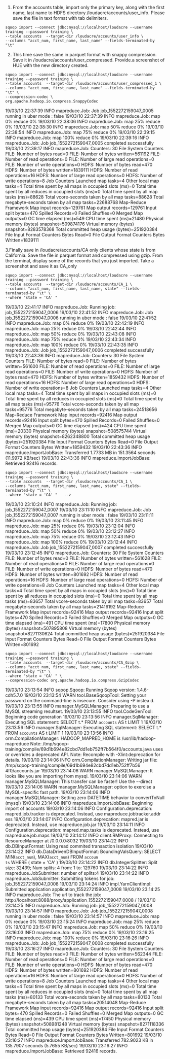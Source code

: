 1. From the accounts table, import only the primary key, along with the first name, last name to
HDFS directory /loudacre/accounts/user_info. Please save the file in text format with tab
delimiters.

```
sqoop import --connect jdbc:mysql://localhost/loudacre --username training --password training \
--table accounts  --target-dir /loudacre/accounts/user_info \
--columns "acct_num, first_name, last_name" --fields-terminated-by "\t"
```

2. This time save the same in parquet format with snappy compression. Save it in
/loudacre/accounts/user_compressed. Provide.a screenshot of HUE with the new directory
created.
```
sqoop import --connect jdbc:mysql://localhost/loudacre --username training --password training \
--table accounts  --target-dir /loudacre/accounts/user_compressed_1 \
--columns "acct_num, first_name, last_name" --fields-terminated-by "\t" \
--compression-codec \
org.apache.hadoop.io.compress.SnappyCodec
```


19/03/10 22:37:39 INFO mapreduce.Job: Job job_1552272159047_0005 running in uber mode : false
19/03/10 22:37:39 INFO mapreduce.Job:  map 0% reduce 0%
19/03/10 22:38:06 INFO mapreduce.Job:  map 25% reduce 0%
19/03/10 22:38:30 INFO mapreduce.Job:  map 50% reduce 0%
19/03/10 22:38:54 INFO mapreduce.Job:  map 75% reduce 0%
19/03/10 22:39:15 INFO mapreduce.Job:  map 100% reduce 0%
19/03/10 22:39:16 INFO mapreduce.Job: Job job_1552272159047_0005 completed successfully
19/03/10 22:39:17 INFO mapreduce.Job: Counters: 30
        File System Counters
                FILE: Number of bytes read=0
                FILE: Number of bytes written=561192
                FILE: Number of read operations=0
                FILE: Number of large read operations=0
                FILE: Number of write operations=0
                HDFS: Number of bytes read=470
                HDFS: Number of bytes written=1839111
                HDFS: Number of read operations=16
                HDFS: Number of large read operations=0
                HDFS: Number of write operations=8
        Job Counters
                Launched map tasks=4
                Other local map tasks=4
                Total time spent by all maps in occupied slots (ms)=0
                Total time spent by all reduces in occupied slots (ms)=0
                Total time spent by all map tasks (ms)=88628
                Total vcore-seconds taken by all map tasks=88628
                Total megabyte-seconds taken by all map tasks=22688768
        Map-Reduce Framework
                Map input records=129761
                Map output records=129761
                Input split bytes=470
                Spilled Records=0
                Failed Shuffles=0
                Merged Map outputs=0
                GC time elapsed (ms)=549
                CPU time spent (ms)=21480
                Physical memory (bytes) snapshot=509874176
                Virtual memory (bytes) snapshot=8283578368
                Total committed heap usage (bytes)=251920384
        File Input Format Counters
                Bytes Read=0
        File Output Format Counters
                Bytes Written=1839111
                




3.Finally save in /loudacre/accounts/CA only clients whose state is from California. Save the file
in parquet format and compressed using gzip. From the terminal, display some of the records
that you just imported. Take a screenshot and save it as CA_only

```
sqoop import --connect jdbc:mysql://localhost/loudacre --username training --password training \
--table accounts  --target-dir /loudacre/accounts/CA_1 \
--columns "acct_num, first_name, last_name, state" --fields-terminated-by "\t" \
--where "state = 'CA' " 
```

19/03/10 22:41:17 INFO mapreduce.Job: Running job: job_1552272159047_0006
19/03/10 22:41:52 INFO mapreduce.Job: Job job_1552272159047_0006 running in uber mode : false
19/03/10 22:41:52 INFO mapreduce.Job:  map 0% reduce 0%
19/03/10 22:42:19 INFO mapreduce.Job:  map 25% reduce 0%
19/03/10 22:42:44 INFO mapreduce.Job:  map 50% reduce 0%
19/03/10 22:43:08 INFO mapreduce.Job:  map 75% reduce 0%
19/03/10 22:43:34 INFO mapreduce.Job:  map 100% reduce 0%
19/03/10 22:43:35 INFO mapreduce.Job: Job job_1552272159047_0006 completed successfully
19/03/10 22:43:36 INFO mapreduce.Job: Counters: 30
        File System Counters
                FILE: Number of bytes read=0
                FILE: Number of bytes written=561600
                FILE: Number of read operations=0
                FILE: Number of large read operations=0
                FILE: Number of write operations=0
                HDFS: Number of bytes read=470
                HDFS: Number of bytes written=1859432
                HDFS: Number of read operations=16
                HDFS: Number of large read operations=0
                HDFS: Number of write operations=8
        Job Counters
                Launched map tasks=4
                Other local map tasks=4
                Total time spent by all maps in occupied slots (ms)=0
                Total time spent by all reduces in occupied slots (ms)=0
                Total time spent by all map tasks (ms)=95776
                Total vcore-seconds taken by all map tasks=95776
                Total megabyte-seconds taken by all map tasks=24518656
        Map-Reduce Framework
                Map input records=92416
                Map output records=92416
                Input split bytes=470
                Spilled Records=0
                Failed Shuffles=0
                Merged Map outputs=0
                GC time elapsed (ms)=424
                CPU time spent (ms)=20330
                Physical memory (bytes) snapshot=508575744
                Virtual memory (bytes) snapshot=8262348800
                Total committed heap usage (bytes)=251920384
        File Input Format Counters
                Bytes Read=0
        File Output Format Counters
                Bytes Written=1859432
19/03/10 22:43:36 INFO mapreduce.ImportJobBase: Transferred 1.7733 MB in 151.3564 seconds (11.9972 KB/sec)
19/03/10 22:43:36 INFO mapreduce.ImportJobBase: Retrieved 92416 records.


```
sqoop import --connect jdbc:mysql://localhost/loudacre --username training --password training \
--table accounts  --target-dir /loudacre/accounts/CA_1 \
--columns "acct_num, first_name, last_name, state" --fields-terminated-by "\t" \
--where "state = 'CA' "   --z
```

19/03/10 23:10:24 INFO mapreduce.Job: Running job: job_1552272159047_0007
19/03/10 23:11:10 INFO mapreduce.Job: Job job_1552272159047_0007 running in uber mode : false
19/03/10 23:11:11 INFO mapreduce.Job:  map 0% reduce 0%
19/03/10 23:11:45 INFO mapreduce.Job:  map 25% reduce 0%
19/03/10 23:12:04 INFO mapreduce.Job:  map 50% reduce 0%
19/03/10 23:12:27 INFO mapreduce.Job:  map 75% reduce 0%
19/03/10 23:12:43 INFO mapreduce.Job:  map 100% reduce 0%
19/03/10 23:12:44 INFO mapreduce.Job: Job job_1552272159047_0007 completed successfully
19/03/10 23:12:45 INFO mapreduce.Job: Counters: 30
        File System Counters
                FILE: Number of bytes read=0
                FILE: Number of bytes written=561628
                FILE: Number of read operations=0
                FILE: Number of large read operations=0
                FILE: Number of write operations=0
                HDFS: Number of bytes read=470
                HDFS: Number of bytes written=801692
                HDFS: Number of read operations=16
                HDFS: Number of large read operations=0
                HDFS: Number of write operations=8
        Job Counters
                Launched map tasks=4
                Other local map tasks=4
                Total time spent by all maps in occupied slots (ms)=0
                Total time spent by all reduces in occupied slots (ms)=0
                Total time spent by all map tasks (ms)=83657
                Total vcore-seconds taken by all map tasks=83657
                Total megabyte-seconds taken by all map tasks=21416192
        Map-Reduce Framework
                Map input records=92416
                Map output records=92416
                Input split bytes=470
                Spilled Records=0
                Failed Shuffles=0
                Merged Map outputs=0
                GC time elapsed (ms)=491
                CPU time spent (ms)=17800
                Physical memory (bytes) snapshot=507895808
                Virtual memory (bytes) snapshot=8271130624
                Total committed heap usage (bytes)=251920384
        File Input Format Counters
                Bytes Read=0
        File Output Format Counters
                Bytes Written=801692


```
sqoop import --connect jdbc:mysql://localhost/loudacre --username training --password training \
--table accounts  --target-dir /loudacre/accounts/CA_Gzip \
--columns "acct_num, first_name, last_name, state" --fields-terminated-by "\t" \
--where "state = 'CA' " \
--compression-codec org.apache.hadoop.io.compress.GzipCodec
```


19/03/10 23:13:54 INFO sqoop.Sqoop: Running Sqoop version: 1.4.6-cdh5.7.0
19/03/10 23:13:54 WARN tool.BaseSqoopTool: Setting your password on the command-line is insecure. Consider using -P instea                                      d.
19/03/10 23:13:55 INFO manager.MySQLManager: Preparing to use a MySQL streaming resultset.
19/03/10 23:13:55 INFO tool.CodeGenTool: Beginning code generation
19/03/10 23:13:56 INFO manager.SqlManager: Executing SQL statement: SELECT t.* FROM `accounts` AS t LIMIT 1
19/03/10 23:13:56 INFO manager.SqlManager: Executing SQL statement: SELECT t.* FROM `accounts` AS t LIMIT 1
19/03/10 23:13:56 INFO orm.CompilationManager: HADOOP_MAPRED_HOME is /usr/lib/hadoop-mapreduce
Note: /tmp/sqoop-training/compile/69d1b694e82cbd7dd1eb752ff7b564f0/accounts.java uses or overrides a deprecated API.
Note: Recompile with -Xlint:deprecation for details.
19/03/10 23:14:06 INFO orm.CompilationManager: Writing jar file: /tmp/sqoop-training/compile/69d1b694e82cbd7dd1eb752ff7b56                                      4f0/accounts.jar
19/03/10 23:14:06 WARN manager.MySQLManager: It looks like you are importing from mysql.
19/03/10 23:14:06 WARN manager.MySQLManager: This transfer can be faster! Use the --direct
19/03/10 23:14:06 WARN manager.MySQLManager: option to exercise a MySQL-specific fast path.
19/03/10 23:14:06 INFO manager.MySQLManager: Setting zero DATETIME behavior to convertToNull (mysql)
19/03/10 23:14:06 INFO mapreduce.ImportJobBase: Beginning import of accounts
19/03/10 23:14:06 INFO Configuration.deprecation: mapred.job.tracker is deprecated. Instead, use mapreduce.jobtracker.addr                                      ess
19/03/10 23:14:07 INFO Configuration.deprecation: mapred.jar is deprecated. Instead, use mapreduce.job.jar
19/03/10 23:14:11 INFO Configuration.deprecation: mapred.map.tasks is deprecated. Instead, use mapreduce.job.maps
19/03/10 23:14:12 INFO client.RMProxy: Connecting to ResourceManager at /0.0.0.0:8032
19/03/10 23:14:22 INFO db.DBInputFormat: Using read commited transaction isolation
19/03/10 23:14:22 INFO db.DataDrivenDBInputFormat: BoundingValsQuery: SELECT MIN(`acct_num`), MAX(`acct_num`) FROM `accoun                                      ts` WHERE ( state = 'CA'  )
19/03/10 23:14:22 INFO db.IntegerSplitter: Split size: 32439; Num splits: 4 from: 1 to: 129760
19/03/10 23:14:22 INFO mapreduce.JobSubmitter: number of splits:4
19/03/10 23:14:22 INFO mapreduce.JobSubmitter: Submitting tokens for job: job_1552272159047_0008
19/03/10 23:14:24 INFO impl.YarnClientImpl: Submitted application application_1552272159047_0008
19/03/10 23:14:25 INFO mapreduce.Job: The url to track the job: http://localhost:8088/proxy/application_1552272159047_0008                                      /
19/03/10 23:14:25 INFO mapreduce.Job: Running job: job_1552272159047_0008
19/03/10 23:14:57 INFO mapreduce.Job: Job job_1552272159047_0008 running in uber mode : false
19/03/10 23:14:57 INFO mapreduce.Job:  map 0% reduce 0%
19/03/10 23:15:24 INFO mapreduce.Job:  map 25% reduce 0%
19/03/10 23:15:47 INFO mapreduce.Job:  map 50% reduce 0%
19/03/10 23:16:03 INFO mapreduce.Job:  map 75% reduce 0%
19/03/10 23:16:25 INFO mapreduce.Job:  map 100% reduce 0%
19/03/10 23:16:26 INFO mapreduce.Job: Job job_1552272159047_0008 completed successfully
19/03/10 23:16:27 INFO mapreduce.Job: Counters: 30
        File System Counters
                FILE: Number of bytes read=0
                FILE: Number of bytes written=562344
                FILE: Number of read operations=0
                FILE: Number of large read operations=0
                FILE: Number of write operations=0
                HDFS: Number of bytes read=470
                HDFS: Number of bytes written=801692
                HDFS: Number of read operations=16
                HDFS: Number of large read operations=0
                HDFS: Number of write operations=8
        Job Counters
                Launched map tasks=4
                Other local map tasks=4
                Total time spent by all maps in occupied slots (ms)=0
                Total time spent by all reduces in occupied slots (ms)=0
                Total time spent by all map tasks (ms)=80133
                Total vcore-seconds taken by all map tasks=80133
                Total megabyte-seconds taken by all map tasks=20514048
        Map-Reduce Framework
                Map input records=92416
                Map output records=92416
                Input split bytes=470
                Spilled Records=0
                Failed Shuffles=0
                Merged Map outputs=0
                GC time elapsed (ms)=439
                CPU time spent (ms)=17450
                Physical memory (bytes) snapshot=508981248
                Virtual memory (bytes) snapshot=8271118336
                Total committed heap usage (bytes)=251920384
        File Input Format Counters
                Bytes Read=0
        File Output Format Counters
                Bytes Written=801692
19/03/10 23:16:27 INFO mapreduce.ImportJobBase: Transferred 782.9023 KB in 135.7907 seconds (5.7655 KB/sec)
19/03/10 23:16:27 INFO mapreduce.ImportJobBase: Retrieved 92416 records.
